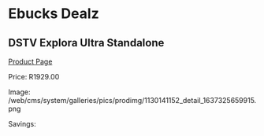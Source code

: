 
# Ebucks Dealz
## DSTV Explora Ultra Standalone
[Product Page](https://www.ebucks.com/web/shop/productSelected.do?prodId=1130141152&catId=365589006)

Price: R1929.00

Image: /web/cms/system/galleries/pics/prodimg/1130141152_detail_1637325659915.png

Savings: 


	
